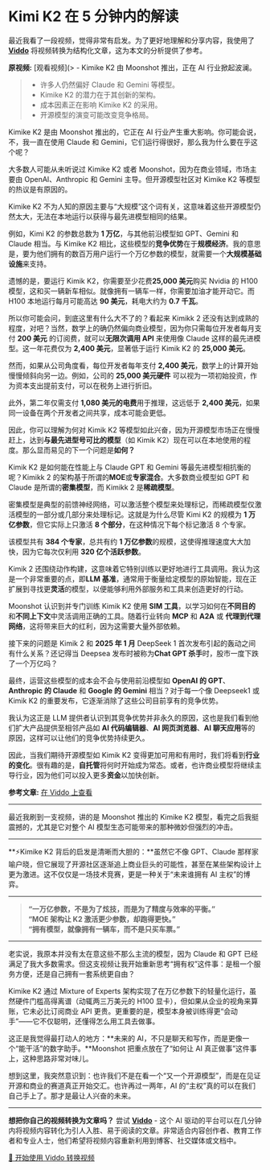 # Kimi K2 在 5 分钟内的解读

最近我看了一段视频，觉得非常有启发。为了更好地理解和分享内容，我使用了 **[Viddo](https://viddo.pro/)** 将视频转换为结构化文章，这为本文的分析提供了参考。

**原视频:** [观看视频](> - Kimike K2 由 Moonshot 推出，正在 AI 行业掀起波澜。
> - 许多人仍然偏好 Claude 和 Gemini 等模型。
> - Kimike K2 的潜力在于其创新的架构。
> - 成本因素正在影响 Kimike K2 的采用。
> - 开源模型的演变可能改变竞争格局。

Kimike K2 是由 Moonshot 推出的，它正在 AI 行业产生重大影响。你可能会说，不，我一直在使用 Claude 和 Gemini，它们运行得很好，那么我为什么要在乎这个呢？

大多数人可能从未听说过 Kimike K2 或者 Moonshot，因为在商业领域，市场主要由 OpenAI、Anthropic 和 Gemini 主导。但开源模型社区对 Kimike K2 等模型的热议是有原因的。

Kimike K2 不为人知的原因主要与“大规模”这个词有关，这意味着这些开源模型仍然太大，无法在本地运行以获得与最先进模型相同的结果。

例如，Kimi K2 的参数总数为 **1 万亿**，与其他前沿模型如 GPT、Gemini 和 Claude 相当。与 Kimike K2 相比，这些模型的**竞争优势**在于**规模经济**。我的意思是，要为他们拥有的数百万用户运行一个万亿参数的模型，就需要一个**大规模基础设施**来支持。

遗憾的是，要运行 Kimik K2，你需要至少花费**25,000 美元**购买 Nvidia 的 H100 模型，这和买一辆新车相似。就像拥有一辆车一样，你需要加油才能开动它。而 H100 本地运行每月可能高达 **90 美元**，耗电大约为 **0.7 千瓦**。

所以你可能会问，到底这里有什么大不了的？看起来 Kimikk 2 还没有达到成熟的程度，对吧？当然，数学上的确仍然偏向商业模型，因为你只需每位开发者每月支付 **200 美元** 的订阅费，就可以**无限次调用 API** 来使用像 Claude 这样的最先进模型。这一年花费仅为 **2,400 美元**，显著低于运行 Kimik K2 的 **25,000 美元**。

然而，如果从公司角度看，每位开发者每年支付 **2,400 美元**，数学上的计算开始慢慢倾斜向另一边。例如，公司的 **25,000 美元硬件** 可以视为一项初始投资，作为资本支出提前支付，可以在税务上进行折旧。

此外，第二年仅需支付 **1,080 美元的电费**用于推理，这远低于 **2,400 美元**，如果同一设备在两个开发者之间共享，成本可能会更低。

因此，你可以理解为何对 Kimik K2 等模型如此兴奋，因为开源模型市场正在慢慢赶上，达到**与最先进型号可比的模型**（如 Kimik K2）现在可以在本地使用的程度。那么显而易见的下一个问题是**如何？**

Kimik K2 是如何能在性能上与 Claude GPT 和 Gemini 等最先进模型相抗衡的呢？Kimikk 2 的架构基于所谓的**MOE**或**专家混合**。大多数商业模型如 GPT 和 Claude 是所谓的**密集模型**，而 Kimikk 2 是**稀疏模型**。

密集模型是典型的前馈神经网络，可以激活整个模型来处理标记，而稀疏模型仅激活模型的一部分或几部分来处理标记。这就是为什么尽管 Kimi K2 的规模为 **1 万亿参数**，但它实际上只激活 **8 个部分**，在这种情况下每个标记激活 8 个专家。

该模型共有 **384 个专家**，总共有约 **1 万亿参数**的规模，这使得推理速度大大加快，因为它每次仅利用 **320 亿个活跃参数**。

Kimik 2 还围绕动作构建，这意味着它特别训练以更好地进行工具调用。我认为这是一个非常重要的点，即**LLM 基准**，通常用于衡量给定模型的原始智能，现在正扩展到寻找更**灵活**的模型，以便能够利用外部服务和工具来创造更好的行动。

Moonshot 认识到并专门训练 Kimik K2 使用 **SIM 工具**，以学习如何在**不同目的**和**不同上下文**中灵活调用正确的工具。随着行业转向 **MCP** 和 **A2A** 或 **代理到代理网络**，这将带来巨大的红利，因为这需要大量外部依赖。

接下来的问题是 Kimik 2 和 **2025 年 1 月** DeepSeek 1 首次发布引起的轰动之间有什么关系？还记得当 Deepsea 发布时被称为**Chat GPT 杀手**时，股市一度下跌了一个万亿吗？

最终，运营这些模型的成本会不会与使用前沿模型如 **OpenAI 的 GPT**、**Anthropic 的 Claude** 和 **Google 的 Gemini** 相当？对于每一个像 Deepseek1 或 Kimik K2 的重要发布，它逐渐消除了这些公司目前享有的竞争优势。

我认为这正是 LLM 提供者认识到其竞争优势并非永久的原因，这也是我们看到他们扩大产品提供至相邻产品如 **AI 代码编辑器**、**AI 网页浏览器**、**AI 聊天应用**等的原因，这样可以让他们的竞争优势持续更久。

因此，当我们期待开源模型如 Kimik K2 变得更加可用和有用时，我们将看到**行业的变化**。很有趣的是，**自托管**将何时开始成为常态。或者，也许商业模型将继续主导行业，因为他们可以投入更多**资金**以加快创新。

**参考文章:** [在 Viddo 上查看](https://viddo.pro/zh/video-result/72068e82-62a8-4ef9-b6f8-09eaae0e0b0a)

---

最近我刷到一支视频，讲的是 Moonshot 推出的 Kimike K2 模型，看完之后我挺震撼的，尤其是它对整个 AI 模型生态可能带来的那种微妙但强烈的冲击。

---

**⚡️Kimike K2 背后的启发是清晰而大胆的：**虽然它不像 GPT、Claude 那样家喻户晓，但它展现了开源社区逐渐追上商业巨头的可能性，甚至在某些架构设计上更为激进。这不仅仅是一场技术竞赛，更是一种关于“未来谁拥有 AI 主权”的博弈。

---

> **“一万亿参数，不是为了炫技，而是为了精度与效率的平衡。”**  
> **“MOE 架构让 K2 激活更少参数，却跑得更快。”**  
> **“拥有模型，就像拥有一辆车，而不是只买车票。”**

---

老实说，我原本并没有太在意这些不那么主流的模型，因为 Claude 和 GPT 已经满足了我大多数需求。但这支视频让我开始重新思考“拥有权”这件事：是租一个服务方便，还是自己拥有一套系统更自由？

Kimike K2 通过 Mixture of Experts 架构实现了在万亿参数下的轻量化运行，虽然硬件门槛高得离谱（动辄两三万美元的 H100 显卡），但如果从企业的视角来算账，它未必比订阅商业 API 更贵。更重要的是，模型本身被训练得更“会动手”——它不仅聪明，还懂得怎么用工具去做事。

这正是我觉得最打动人的地方：**未来的 AI，不只是聊天和写作，而是更像一个“能干活”的数字助手。**Moonshot 把重点放在了“如何让 AI 真正做事”这件事上，这种思路非常对味儿。

想到这里，我突然意识到：也许我们不是在看一个“又一个开源模型”，而是在见证开源和商业的赛道真正开始交汇。也许再过一两年，AI 的“主权”真的可以在我们自己手上了。那才是最让人兴奋的未来。

---

**想把你自己的视频转换为文章吗？** 尝试 **[Viddo](https://viddo.pro/)** - 这个 AI 驱动的平台可以在几分钟内将视频内容转化为引人入胜、易于阅读的文章。非常适合内容创作者、教育工作者和专业人士，他们希望将视频内容重新利用到博客、社交媒体或文档中。

[🚀 开始使用 Viddo 转换视频](https://viddo.pro/)